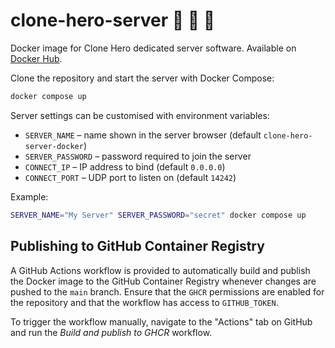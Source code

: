 # clone-hero-server 🎸 🥁 🐳

Docker image for Clone Hero dedicated server software. Available on [Docker Hub](https://hub.docker.com/r/corysanin/clone-hero-server).

Clone the repository and start the server with Docker Compose:

```bash
docker compose up
```

Server settings can be customised with environment variables:

- `SERVER_NAME` – name shown in the server browser (default `clone-hero-server-docker`)
- `SERVER_PASSWORD` – password required to join the server
- `CONNECT_IP` – IP address to bind (default `0.0.0.0`)
- `CONNECT_PORT` – UDP port to listen on (default `14242`)

Example:

```bash
SERVER_NAME="My Server" SERVER_PASSWORD="secret" docker compose up
```

## Publishing to GitHub Container Registry

A GitHub Actions workflow is provided to automatically build and publish the
Docker image to the GitHub Container Registry whenever changes are pushed to the
`main` branch. Ensure that the `GHCR` permissions are enabled for the repository
and that the workflow has access to `GITHUB_TOKEN`.

To trigger the workflow manually, navigate to the "Actions" tab on GitHub and
run the *Build and publish to GHCR* workflow.

